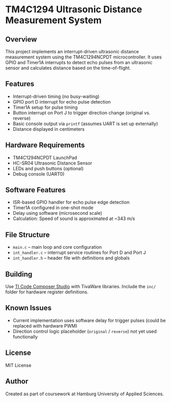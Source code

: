 # TM4C1294 Ultrasonic Distance Measurement System

## Overview
This project implements an interrupt-driven ultrasonic distance measurement system using the TM4C1294NCPDT microcontroller. It uses GPIO and Timer1A interrupts to detect echo pulses from an ultrasonic sensor and calculates distance based on the time-of-flight.

## Features
- Interrupt-driven timing (no busy-waiting)
- GPIO port D interrupt for echo pulse detection
- Timer1A setup for pulse timing
- Button interrupt on Port J to trigger direction change (original vs. reverse)
- Basic console output via `printf` (assumes UART is set up externally)
- Distance displayed in centimeters

## Hardware Requirements
- TM4C1294NCPDT LaunchPad
- HC-SR04 Ultrasonic Distance Sensor
- LEDs and push buttons (optional)
- Debug console (UART0)

## Software Features
- ISR-based GPIO handler for echo pulse edge detection
- Timer1A configured in one-shot mode
- Delay using software (microsecond scale)
- Calculation:
  Speed of sound is approximated at ~343 m/s

## File Structure
- `main.c` – main loop and core configuration
- `int_handler.c` – interrupt service routines for Port D and Port J
- `int_handler.h` – header file with definitions and globals

## Building
Use [TI Code Composer Studio](https://www.ti.com/tool/CCSTUDIO) with TivaWare libraries. Include the `inc/` folder for hardware register definitions.

## Known Issues
- Current implementation uses software delay for trigger pulses (could be replaced with hardware PWM)
- Direction control logic placeholder (`original` / `reverse`) not yet used functionally

## License
MIT License

## Author
Created as part of coursework at Hamburg University of Applied Sciences.
